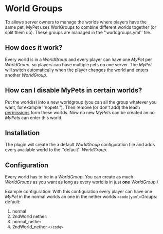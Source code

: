 # World Groups

To allows server owners to manage the worlds where players have the same pet, MyPet uses WorlGroups to combine different worlds together (or split them up). These groups are managed in the ''worldgroups.yml'' file.

## How does it work?

Every world is in a *WorldGroup* and every player can have one *MyPet* per *WorldGroup*, so players can have multiple pets on one server.
The *MyPet* will switch automatically when the player changes the world and enters another *WorldGroup*.

## How can I disable MyPets in certain worlds?

Put the world(s) into a new worldgroup (you can all the group whatever you want, for example ''nopets''). Then remove (or don't add) the leash [permissions](en/permissions#mypet_leash_permissions) form these worlds. Now no new *MyPet*s can be created an no *MyPet*s can enter this world.


## Installation

The plugin will create the a default *WorldGroup* configuration file and adds every available world to the ''default'' *WorldGroup*.

## Configuration

Every world has to be in a *WorldGroup*. You can create as much *WorldGroups* as you want as long as every world is in just **one** *WorldGroup*.\\

Example configuration: With this configuration every player can have one *MyPet* in the normal worlds an one in the nether worlds
`<code|yaml>`Groups:
    default:
 1.  normal
 2.  2ndWorld
    nether:
 3.  normal_nether
 4.  2ndWorld_nether
`</code>`
